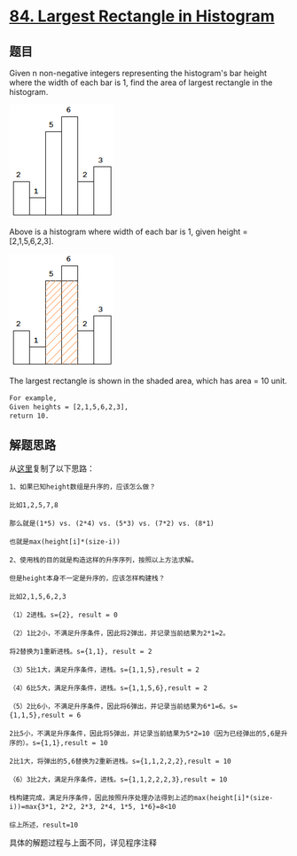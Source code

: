 # [84. Largest Rectangle in Histogram](https://leetcode.com/problems/largest-rectangle-in-histogram/)

## 题目
Given n non-negative integers representing the histogram's bar height where the width of each bar is 1, find the area of largest rectangle in the histogram.

![histogram](histogram.png)

Above is a histogram where width of each bar is 1, given height = [2,1,5,6,2,3].

![histogram_area](histogram_area.png)

The largest rectangle is shown in the shaded area, which has area = 10 unit.

```
For example,
Given heights = [2,1,5,6,2,3],
return 10.
```

## 解题思路
从[这里](http://www.cnblogs.com/ganganloveu/p/4148303.html)复制了以下思路：
```
1、如果已知height数组是升序的，应该怎么做？

比如1,2,5,7,8

那么就是(1*5) vs. (2*4) vs. (5*3) vs. (7*2) vs. (8*1)

也就是max(height[i]*(size-i))

2、使用栈的目的就是构造这样的升序序列，按照以上方法求解。

但是height本身不一定是升序的，应该怎样构建栈？

比如2,1,5,6,2,3

（1）2进栈。s={2}, result = 0

（2）1比2小，不满足升序条件，因此将2弹出，并记录当前结果为2*1=2。

将2替换为1重新进栈。s={1,1}, result = 2

（3）5比1大，满足升序条件，进栈。s={1,1,5},result = 2

（4）6比5大，满足升序条件，进栈。s={1,1,5,6},result = 2

（5）2比6小，不满足升序条件，因此将6弹出，并记录当前结果为6*1=6。s={1,1,5},result = 6

2比5小，不满足升序条件，因此将5弹出，并记录当前结果为5*2=10（因为已经弹出的5,6是升序的）。s={1,1},result = 10

2比1大，将弹出的5,6替换为2重新进栈。s={1,1,2,2,2},result = 10

（6）3比2大，满足升序条件，进栈。s={1,1,2,2,2,3},result = 10

栈构建完成，满足升序条件，因此按照升序处理办法得到上述的max(height[i]*(size-i))=max{3*1, 2*2, 2*3, 2*4, 1*5, 1*6}=8<10

综上所述，result=10
```
具体的解题过程与上面不同，详见程序注释
